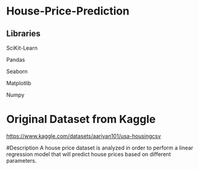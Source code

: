 # House-Price-Prediction
## Libraries

SciKit-Learn

Pandas

Seaborn

Matplotlib

Numpy

# Original Dataset from Kaggle
https://www.kaggle.com/datasets/aariyan101/usa-housingcsv

#Description
A house price dataset is analyzed in order to perform a linear regression model that will predict house prices based on different parameters.

